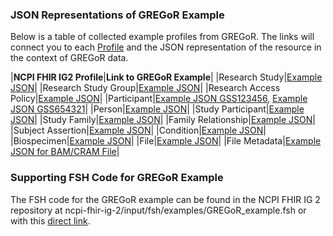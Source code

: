 ### JSON Representations of GREGoR Example

Below is a table of collected example profiles from GREGoR. The links will connect you to each [Profile](artifacts.html#structures-resource-profiles) and the JSON representation of the resource in the context of GREGoR data.

|**NCPI FHIR IG2 Profile**|**Link to GREGoR Example**|
|Research Study|[Example JSON](ResearchStudy-research-study-gregor.json.html)|
|Research Study Group|[Example JSON](Group-gregor-research-study-participants.json.html)|
|Research Access Policy|[Example JSON](Consent-gregor-gru-consent.json.html)|
|Participant|[Example JSON GSS123456](Patient-GSS123456.json.html), [Example JSON GSS654321](Patient-GSS654321.json.html)|
|Person|[Example JSON](Person-gregor-example-person.json.html)|
|Study Participant|[Example JSON](ResearchSubject-gregor-example-participantstudy.json.html)|
|Study Family|[Example JSON](Group-gregor-study-family.json.html)|
|Family Relationship|[Example JSON](FamilyMemberHistory-gregor-family-relationship-mother.json.html)|
|Subject Assertion|[Example JSON](Observation-GSS123456-assertion.json.html)|
|Condition|[Example JSON](Observation-GSS123456-condition-assertion.json.html)|
|Biospecimen|[Example JSON](Specimen-GSS123456-01-010.json.html)|
|File|[Example JSON](DocumentReference-GSS123456-01-010-SG-2.json.html)|
|File Metadata|[Example JSON for BAM/CRAM File](Observation-gregor-example-metadata.json.html)|

### Supporting FSH Code for GREGoR Example

The FSH code for the GREGoR example can be found in the NCPI FHIR IG 2 repository at ncpi-fhir-ig-2/input/fsh/examples/GREGoR_example.fsh or with this [direct link](https://github.com/NIH-NCPI/ncpi-fhir-ig-2/blob/main/input/fsh/examples/GREGoR_example.fsh).